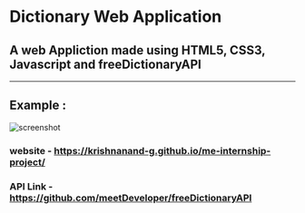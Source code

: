 # **Dictionary Web Application** 

## A web Appliction made using HTML5, CSS3, Javascript and freeDictionaryAPI

-------------------------------------------------------------------------

## Example :

![screenshot](https://github.com/Krishnanand-G/me-internship-project/assets/118352827/67948896-b92c-408f-9711-db1054071518)


### **website** - https://krishnanand-g.github.io/me-internship-project/ 

### **API Link** - https://github.com/meetDeveloper/freeDictionaryAPI
